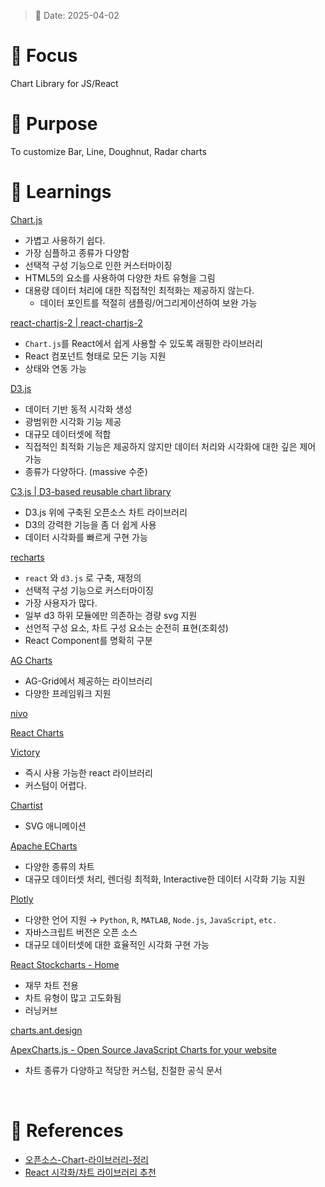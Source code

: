 > 📅 Date: 2025-04-02

# 📌 Focus
Chart Library for JS/React
<br />

# 🎯 Purpose
To customize Bar, Line, Doughnut, Radar charts
<br />

# 📝 Learnings
[Chart.js](https://www.chartjs.org/)

- 가볍고 사용하기 쉽다.
- 가장 심플하고 종류가 다양함
- 선택적 구성 기능으로 인한 커스터마이징
- HTML5의 <canvas> 요소를 사용하여 다양한 차트 유형을 그림
- 대용량 데이터 처리에 대한 직접적인 최적화는 제공하지 않는다.
    - 데이터 포인트를 적절히 샘플링/어그리게이션하여 보완 가능

[react-chartjs-2 | react-chartjs-2](https://react-chartjs-2.js.org/)

- `Chart.js`를 React에서 쉽게 사용할 수 있도록 래핑한 라이브러리
- React 컴포넌트 형태로 모든 기능 지원
- 상태와 연동 가능

[D3.js](https://d3js.org/)

- 데이터 기반 동적 시각화 생성
- 광범위한 시각화 기능 제공
- 대규모 데이터셋에 적합
- 직접적인 최적화 기능은 제공하지 않지만 데이터 처리와 시각화에 대한 깊은 제어 가능
- 종류가 다양하다. (massive 수준)

[C3.js | D3-based reusable chart library](https://c3js.org/)

- D3.js 위에 구축된 오픈소스 차트 라이브러리
- D3의 강력한 기능을 좀 더 쉽게 사용
- 데이터 시각화를 빠르게 구현 가능

[recharts](https://recharts.org/en-US)

- `react` 와 `d3.js` 로 구축, 재정의
- 선택적 구성 기능으로 커스터마이징
- 가장 사용자가 많다.
- 일부 d3 하위 모듈에만 의존하는 경량 svg 지원
- 선언적 구성 요소, 차트 구성 요소는 순전히 표현(조회성)
- React Component를 명확히 구분

[AG Charts](https://www.ag-grid.com/charts/?ref=blog.ag-grid.com)

- AG-Grid에서 제공하는 라이브러리
- 다양한 프레임워크 지원

[nivo](https://nivo.rocks/)

[React Charts](https://react-charts.tanstack.com/)

[Victory](https://commerce.nearform.com/open-source/victory)

- 즉시 사용 가능한 react 라이브러리
- 커스텀이 어렵다.

[Chartist](https://gionkunz.github.io/chartist-js/)

- SVG 애니메이션

[Apache ECharts](https://echarts.apache.org/en/index.html)

- 다양한 종류의 차트
- 대규모 데이터셋 처리, 렌더링 최적화, Interactive한 데이터 시각화 기능 지원

[Plotly](https://plotly.com/javascript/)

- 다양한 언어 지원 → `Python`, `R`, `MATLAB`, `Node.js`, `JavaScript`, `etc.`
- 자바스크립트 버전은 오픈 소스
- 대규모 데이터셋에 대한 효율적인 시각화 구현 가능

[React Stockcharts - Home](http://rrag.github.io/react-stockcharts/index.html)

- 재무 차트 전용
- 차트 유형이 많고 고도화됨
- 러닝커브

[charts.ant.design](https://charts.ant.design/en)

[ApexCharts.js - Open Source JavaScript Charts for your website](https://apexcharts.com/)

- 차트 종류가 다양하고 적당한 커스텀, 친절한 공식 문서
<br />

# 🔗 References
- [오픈소스-Chart-라이브러리-정리](https://honeyjuny.tistory.com/entry/%EC%98%A4%ED%94%88%EC%86%8C%EC%8A%A4-Chart-%EB%9D%BC%EC%9D%B4%EB%B8%8C%EB%9F%AC%EB%A6%AC-%EC%A0%95%EB%A6%AC)
- [React 시각화/차트 라이브러리 추천](https://sillimmouse.tistory.com/87)
